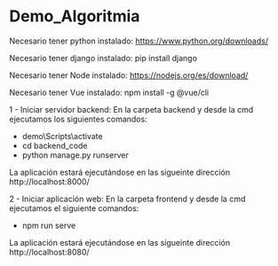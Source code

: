 # Demo_Algoritmia

Necesario tener python instalado: https://www.python.org/downloads/

Necesario tener django instalado: pip install django

Necesario tener Node instalado: https://nodejs.org/es/download/

Necesario tener Vue instalado: npm install -g @vue/cli

1 - Iniciar servidor backend:
 En la carpeta backend y desde la cmd ejecutamos los siguientes comandos:
  - demo\Scripts\activate
  - cd backend_code
  - python manage.py runserver

 La aplicación estará ejecutándose en las sigueinte dirección http://localhost:8000/
  
2 - Iniciar aplicación web:
 En la carpeta frontend y desde la cmd ejecutamos el siguiente comandos:
  - npm run serve
 
 La aplicación estará ejecutándose en las sigueinte dirección http://localhost:8080/
